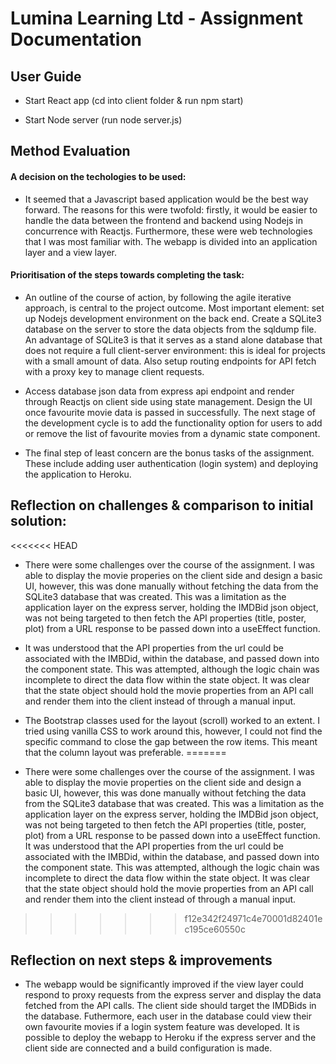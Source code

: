 # Lumina Learning Ltd - Assignment Documentation 

## User Guide 

- Start React app (cd into client folder & run npm start)

- Start Node server (run node server.js)

## Method Evaluation 

#### A decision on the techologies to be used:

- It seemed that a Javascript based application would be the best way forward. The reasons for this were twofold: firstly, it would be easier to handle the data between the frontend and backend using Nodejs in concurrence with Reactjs. Furthermore, these were web technologies that I was most familiar with. The webapp is divided into an application layer and a view layer.    

#### Prioritisation of the steps towards completing the task:

- An outline of the course of action, by following the agile iterative approach, is central to the project outcome. Most important element: set up Nodejs development environment on the back end. Create a SQLite3 database on the server to store the data objects from the sqldump file. An advantage of SQLite3 is that it serves as a stand alone database that does not require a full client-server environment: this is ideal for projects with a small amount of data. Also setup routing endpoints for API fetch with a proxy key to manage client requests. 

- Access database json data from express api endpoint and render through Reactjs on client side using state management. Design the UI once favourite movie data is passed in successfully. The next stage of the development cycle is to add the functionality option for users to add or remove the list of favourite movies from a dynamic state component.  

- The final step of least concern are the bonus tasks of the assignment. These include adding user authentication (login system) and deploying the application to Heroku. 


## Reflection on challenges & comparison to initial solution:

<<<<<<< HEAD
- There were some challenges over the course of the assignment. I was able to display the movie properies on the client side and design a basic UI, however, this was done manually without fetching the data from the SQLite3 database that was created. This was a limitation as the application layer on the express server, holding the IMDBid json object, was not being targeted to then fetch the API properties (title, poster, plot) from a URL response to be passed down into a useEffect function.

- It was understood that the API properties from the url could be associated with the IMBDid, within the database, and passed down into the component state. This was attempted, although the logic chain was incomplete to direct the data flow within the state object. It was clear that the state object should hold the movie properties from an API call and render them into the client instead of through a manual input. 

- The Bootstrap classes used for the layout (scroll) worked to an extent. I tried using vanilla CSS to work around this, however, I could not find the specific command to close the gap between the row items. This meant that the column layout was preferable. 
=======
- There were some challenges over the course of the assignment. I was able to display the movie properties on the client side and design a basic UI, however, this was done manually without fetching the data from the SQLite3 database that was created. This was a limitation as the application layer on the express server, holding the IMDBid json object, was not being targeted to then fetch the API properties (title, poster, plot) from a URL response to be passed down into a useEffect function. It was understood that the API properties from the url could be associated with the IMBDid, within the database, and passed down into the component state. This was attempted, although the logic chain was incomplete to direct the data flow within the state object. It was clear that the state object should hold the movie properties from an API call and render them into the client instead of through a manual input. 
>>>>>>> f12e342f24971c4e70001d82401ec195ce60550c


## Reflection on next steps & improvements

- The webapp would be significantly improved if the view layer could respond to proxy requests from the express server and display the data fetched from the API calls. The client side should target the IMDBids in the database. Futhermore, each user in the database could view their own favourite movies if a login system feature was developed. It is possible to deploy the webapp to Heroku if the express server and the client side are connected and a build configuration is made. 



